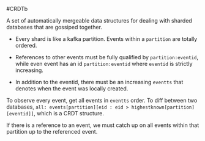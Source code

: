 #CRDTb

A set of automatically mergeable data structures for dealing with sharded databases that are gossiped together.

- Every shard is like a kafka partition.  Events within a `partition` are totally ordered.

- References to other events must be fully qualified by `partition:eventid`, while even event has an id `partition:eventid` where `eventid` is strictly increasing.

- In addition to the eventid, there must be an increasing `eventts` that denotes when the event was locally created.

To observe every event, get all events in `eventts` order.
To diff between two databases, `all: events[partition][eid : eid > highestknown[partition][eventid]]`, which is a CRDT structure.

If there is a reference to an event, we must catch  up on all events within that partition up to the referenced event.
